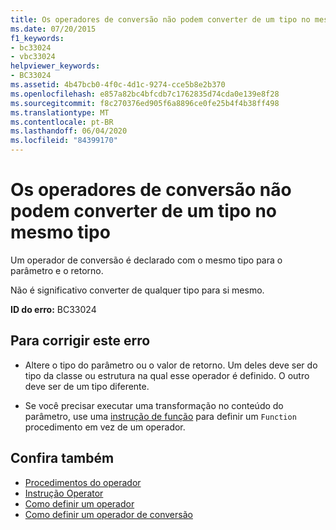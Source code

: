 ```yaml
---
title: Os operadores de conversão não podem converter de um tipo no mesmo tipo
ms.date: 07/20/2015
f1_keywords:
- bc33024
- vbc33024
helpviewer_keywords:
- BC33024
ms.assetid: 4b47bcb0-4f0c-4d1c-9274-cce5b8e2b370
ms.openlocfilehash: e857a82bc4bfcdb7c1762835d74cda0e139e8f28
ms.sourcegitcommit: f8c270376ed905f6a8896ce0fe25b4f4b38ff498
ms.translationtype: MT
ms.contentlocale: pt-BR
ms.lasthandoff: 06/04/2020
ms.locfileid: "84399170"
---
```

# <a name="conversion-operators-cannot-convert-from-a-type-to-the-same-type"></a>Os operadores de conversão não podem converter de um tipo no mesmo tipo
Um operador de conversão é declarado com o mesmo tipo para o parâmetro e o retorno.  
  
 Não é significativo converter de qualquer tipo para si mesmo.  
  
 **ID do erro:** BC33024  
  
## <a name="to-correct-this-error"></a>Para corrigir este erro  
  
- Altere o tipo do parâmetro ou o valor de retorno. Um deles deve ser do tipo da classe ou estrutura na qual esse operador é definido. O outro deve ser de um tipo diferente.  
  
- Se você precisar executar uma transformação no conteúdo do parâmetro, use uma [instrução de função](../language-reference/statements/function-statement.md) para definir um `Function` procedimento em vez de um operador.  
  
## <a name="see-also"></a>Confira também

- [Procedimentos do operador](../programming-guide/language-features/procedures/operator-procedures.md)
- [Instrução Operator](../language-reference/statements/operator-statement.md)
- [Como definir um operador](../programming-guide/language-features/procedures/how-to-define-an-operator.md)
- [Como definir um operador de conversão](../programming-guide/language-features/procedures/how-to-define-a-conversion-operator.md)
